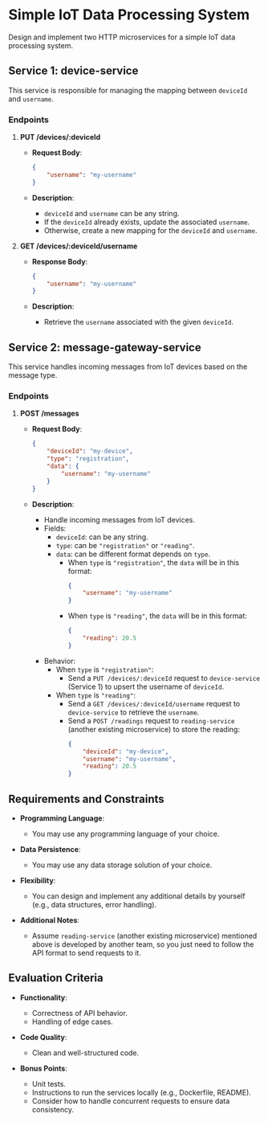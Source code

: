 # Simple IoT Data Processing System

Design and implement two HTTP microservices for a simple IoT data processing system.

## **Service 1: device-service**

This service is responsible for managing the mapping between `deviceId` and `username`.

### **Endpoints**

1. **PUT /devices/:deviceId**

    - **Request Body**:
        ```json
        {
            "username": "my-username"
        }
        ```

    - **Description**:
        - `deviceId` and `username` can be any string.
        - If the `deviceId` already exists, update the associated `username`.
        - Otherwise, create a new mapping for the `deviceId` and `username`.

2. **GET /devices/:deviceId/username**

    - **Response Body**:
        ```json
        {
            "username": "my-username"
        }
        ```

    - **Description**:
        - Retrieve the `username` associated with the given `deviceId`.

## **Service 2: message-gateway-service**

This service handles incoming messages from IoT devices based on the message type.

### **Endpoints**

1. **POST /messages**

    - **Request Body**:
        ```json
        {
            "deviceId": "my-device",
            "type": "registration",
            "data": {
                "username": "my-username"
            }
        }
        ```

    - **Description**:
        - Handle incoming messages from IoT devices.
        - Fields:
            - `deviceId`: can be any string.
            - `type`: can be `"registration"` or `"reading"`.
            - `data`: can be different format depends on `type`.
                - When `type` is `"registration"`, the `data` will be in this format:
                    ```json
                    {
                        "username": "my-username"
                    }
                    ```
                - When `type` is `"reading"`, the `data` will be in this format:
                    ```json
                    {
                        "reading": 20.5
                    }
                    ```
        - Behavior:
            - When `type` is `"registration"`:
                - Send a `PUT /devices/:deviceId` request to `device-service` (Service 1) to upsert the username of `deviceId`.
            - When `type` is `"reading"`:
                - Send a `GET /devices/:deviceId/username` request to `device-service` to retrieve the `username`.
                - Send a `POST /readings` request to `reading-service` (another existing microservice) to store the reading:
                    ```json
                    {
                        "deviceId": "my-device",
                        "username": "my-username",
                        "reading": 20.5
                    }
                    ```

## **Requirements and Constraints**

- **Programming Language**:
    - You may use any programming language of your choice.

- **Data Persistence**:
    - You may use any data storage solution of your choice.

- **Flexibility**:
    - You can design and implement any additional details by yourself (e.g., data structures, error handling).

- **Additional Notes**:
    - Assume `reading-service` (another existing microservice) mentioned above is developed by another team, so you just need to follow the API format to send requests to it.

## **Evaluation Criteria**

- **Functionality**:
    - Correctness of API behavior.
    - Handling of edge cases.

- **Code Quality**:
    - Clean and well-structured code.

- **Bonus Points**:
    - Unit tests.
    - Instructions to run the services locally (e.g., Dockerfile, README).
    - Consider how to handle concurrent requests to ensure data consistency.
